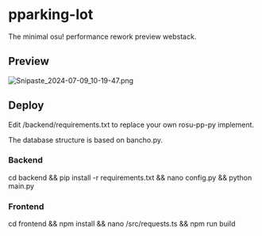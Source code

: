 # pparking-lot

The minimal osu! performance rework preview webstack.

## Preview

![Snipaste_2024-07-09_10-19-47.png](https://s2.loli.net/2024/07/09/UBEsYoO4xAm95vw.png)

## Deploy

Edit /backend/requirements.txt to replace your own rosu-pp-py implement.

The database structure is based on bancho.py.

### Backend

cd backend && pip install -r requirements.txt && nano config.py && python main.py

### Frontend

cd frontend && npm install && nano /src/requests.ts && npm run build

